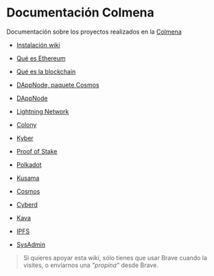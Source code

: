 # Documentación Colmena

Documentación sobre los proyectos realizados en la [Colmena](https://www.colmenalabs.org/)

- [Instalación wiki](instalDoc.md)

- [Qué es Ethereum](ethblock.md)

- [Qué es la blockchain](introblock.md)

- [DAppNode, paquete Cosmos](DAppNodeCosmos.md)  

- [DAppNode](https://github.com/dappnode/DAppNode)

- [Lightning Network](lightning-index.md)

- [Colony](colony.md)

- [Kyber](howtokyber.md)

- [Proof of Stake](pos.md)

- [Polkadot](polkadot.md)

- [Kusama](kusama.md)

- [Cosmos](cosmos.md)

- [Cyberd](cyberd.md)

- [Kava](kava.md)

- [IPFS](ipfs.md)

- [SysAdmin](sistemas.md) 

>Si quieres apoyar esta wiki, sólo tienes que usar Brave cuando la visites, o enviarnos una _"propina"_ desde Brave.
